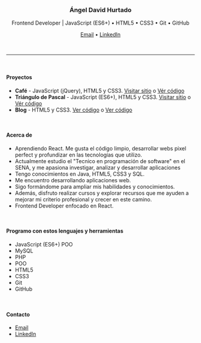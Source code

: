 <br>

<h3 align="center">Ángel David Hurtado</h3>

<p align="center">
	Frontend Developer | JavaScript (ES6+) • HTML5 • CSS3 • Git • GitHub
</p>

<p align="center">
	<a href="mailto:angeldavidhurtado.dev@gmail.com?subject=Revisamos tu GitHub - Hablemos&amp;body=Hola Ángel,%0D%0A%0D%0ASoy [tu nombre] de [nombre empresa opcional]. Hemos revisado tu GitHub y nos gustaría [asunto]">Email</a> •
	<a href="https://www.linkedin.com/in/angel-david-hurtado/">LinkedIn</a>
</p>

<br>

<hr>

<br>

#### Proyectos
* **Café** - JavaScript (jQuery), HTML5 y CSS3. [Visitar sitio](https://angeldavidhurtado.github.io/cafe/) o [Vér código](https://github.com/angeldavidhurtado/cafe)
* **Triángulo de Pascal** - JavaScript (ES6+), HTML5 y CSS3. [Visitar sitio](https://angeldavidhurtado.github.io/pascals-triangle/) o [Vér código](https://github.com/angeldavidhurtado/pascals-triangle)
* **Blog** - HTML5 y CSS3. [Ver código](https://angeldavidhurtado.github.io/blog/) o [Ver código](https://github.com/angeldavidhurtado/blog)

<br>

#### Acerca de
* Aprendiendo React. Me gusta el código limpio, desarrollar webs pixel perfect y profundizar en las tecnologías que utilizo.
* Actualmente estudio el "Tecnico en programación de software" en el SENA, y me apasiona investigar, analizar y desarrollar aplicaciones
* Tengo conocimientos en Java, HTML5, CSS3 y SQL.
* Me encuentro desarrollando aplicaciones web.
* Sigo formándome para ampliar mis habilidades y conocimientos.
* Además, disfruto realizar cursos y explorar recursos que me ayuden a mejorar mi criterio profesional y crecer en este camino.
* Frontend Developer enfocado en React.

<br>

#### Programo con estos lenguajes y herramientas
* JavaScript (ES6+) POO
* MySQL
* PHP
* POO
* HTML5
* CSS3
* Git
* GitHub

<br>

#### Contacto
* <a href="mailto:angeldavidhurtado.dev@gmail.com?subject=Revisamos tu GitHub - Hablemos&amp;body=Hola Ángel,%0D%0A%0D%0ASoy [tu nombre] de [nombre empresa opcional]. Hemos revisado tu GitHub y nos gustaría [asunto]">Email</a>
* [LinkedIn](https://www.linkedin.com/in/angel-david-hurtado/)

<br>

